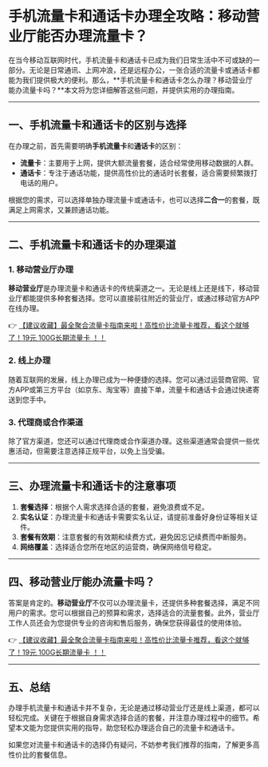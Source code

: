 # 手机流量卡和通话卡办理全攻略：移动营业厅能否办理流量卡？

在当今移动互联网时代，手机流量卡和通话卡已成为我们日常生活中不可或缺的一部分。无论是日常通讯、上网冲浪，还是远程办公，一张合适的流量卡或通话卡都能为我们提供极大的便利。那么，**手机流量卡和通话卡怎么办理？移动营业厅能办流量卡吗？**本文将为您详细解答这些问题，并提供实用的办理指南。

---

## 一、手机流量卡和通话卡的区别与选择

在办理之前，首先需要明确**手机流量卡**和**通话卡**的区别：

- **流量卡**：主要用于上网，提供大额流量套餐，适合经常使用移动数据的人群。
- **通话卡**：专注于通话功能，提供高性价比的通话时长套餐，适合需要频繁拨打电话的用户。

根据您的需求，可以选择单独办理流量卡或通话卡，也可以选择**二合一**的套餐，既满足上网需求，又兼顾通话功能。

---

## 二、手机流量卡和通话卡的办理渠道

### 1. 移动营业厅办理
**移动营业厅**是办理流量卡和通话卡的传统渠道之一。无论是线上还是线下，移动营业厅都能提供多种套餐选择。您可以直接前往附近的营业厅，或通过移动官方APP在线办理。

👉 [【建议收藏】最全聚合流量卡指南来啦！高性价比流量卡推荐，看这个就够了！19元 100G长期流量卡 ！！](https://bit.ly/Liuliangka)

### 2. 线上办理
随着互联网的发展，线上办理已成为一种便捷的选择。您可以通过运营商官网、官方APP或第三方平台（如京东、淘宝等）直接下单，流量卡和通话卡会通过快递寄送到您手中。

### 3. 代理商或合作渠道
除了官方渠道，您还可以通过代理商或合作渠道办理。这些渠道通常会提供一些优惠活动，但需要注意选择正规平台，以免上当受骗。

---

## 三、办理流量卡和通话卡的注意事项

1. **套餐选择**：根据个人需求选择合适的套餐，避免浪费或不足。
2. **实名认证**：办理流量卡和通话卡需要实名认证，请提前准备好身份证等相关证件。
3. **套餐有效期**：注意套餐的有效期和续费方式，避免因忘记续费而中断服务。
4. **网络覆盖**：选择适合您所在地区的运营商，确保网络信号稳定。

---

## 四、移动营业厅能办流量卡吗？

答案是肯定的。**移动营业厅**不仅可以办理流量卡，还提供多种套餐选择，满足不同用户的需求。您可以根据自己的预算和需求，选择适合的流量套餐。此外，营业厅工作人员还会为您提供专业的咨询和售后服务，确保您获得最佳的使用体验。

👉 [【建议收藏】最全聚合流量卡指南来啦！高性价比流量卡推荐，看这个就够了！19元 100G长期流量卡 ！！](https://bit.ly/Liuliangka)

---

## 五、总结

办理手机流量卡和通话卡并不复杂，无论是通过移动营业厅还是线上渠道，都可以轻松完成。关键在于根据自身需求选择合适的套餐，并注意办理过程中的细节。希望本文能为您提供实用的指导，助您轻松办理适合自己的流量卡和通话卡。

如果您对流量卡和通话卡的选择仍有疑问，不妨参考我们推荐的指南，了解更多高性价比的套餐信息。